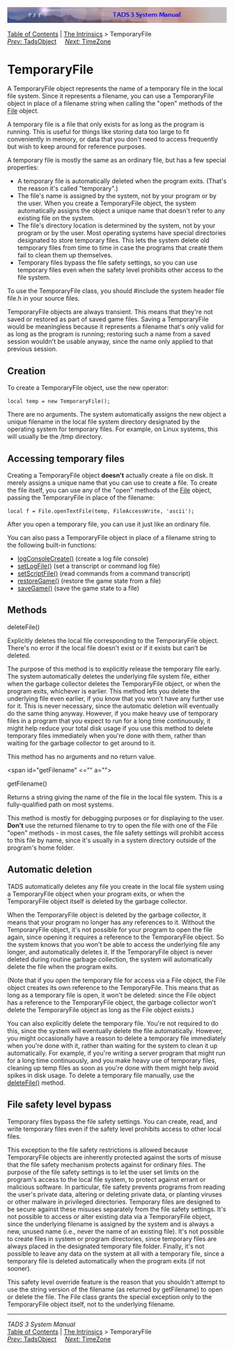 <div class="topbar">

<img src="topbar.jpg" data-border="0" />

</div>

<div class="nav">

<a href="toc.htm" class="nav">Table of Contents</a> \|
<a href="builtins.htm" class="nav">The Intrinsics</a> \> TemporaryFile  
<span class="navnp"><a href="tadsobj.htm" class="nav"><em>Prev:</em> TadsObject</a>
    <a href="timezone.htm" class="nav"><em>Next:</em> TimeZone</a>    
</span>

</div>

<div class="main">

# TemporaryFile

A TemporaryFile object represents the name of a temporary file in the
local file system. Since it represents a filename, you can use a
TemporaryFile object in place of a filename string when calling the
"open" methods of the [File](file.htm) object.

A temporary file is a file that only exists for as long as the program
is running. This is useful for things like storing data too large to fit
conveniently in memory, or data that you don't need to access frequently
but wish to keep around for reference purposes.

A temporary file is mostly the same as an ordinary file, but has a few
special properties:

- A temporary file is automatically deleted when the program exits.
  (That's the reason it's called "temporary".)
- The file's name is assigned by the system, not by your program or by
  the user. When you create a TemporaryFile object, the system
  automatically assigns the object a unique name that doesn't refer to
  any existing file on the system.
- The file's directory location is determined by the system, not by your
  program or by the user. Most operating systems have special
  directories designated to store temporary files. This lets the system
  delete old temporary files from time to time in case the programs that
  create them fail to clean them up themselves.
- Temporary files bypass the file safety settings, so you can use
  temporary files even when the safety level prohibits other access to
  the file system.

To use the TemporaryFile class, you should \#include the system header
file <span class="code">file.h</span> in your source files.

TemporaryFile objects are always transient. This means that they're not
saved or restored as part of saved game files. Saving a TemporaryFile
would be meaningless because it represents a filename that's only valid
for as long as the program is running; restoring such a name from a
saved session wouldn't be usable anyway, since the name only applied to
that previous session.

## Creation

To create a TemporaryFile object, use the <span class="code">new</span>
operator:

<div class="code">

    local temp = new TemporaryFile();

</div>

There are no arguments. The system automatically assigns the new object
a unique filename in the local file system directory designated by the
operating system for temporary files. For example, on Linux systems,
this will usually be the /tmp directory.

## Accessing temporary files

Creating a TemporaryFile object **doesn't** actually create a file on
disk. It merely assigns a unique name that you can use to create a file.
To create the file itself, you can use any of the "open" methods of the
[File](file.htm) object, passing the TemporaryFile in place of the
filename:

<div class="code">

    local f = File.openTextFile(temp, FileAccessWrite, 'ascii');

</div>

After you open a temporary file, you can use it just like an ordinary
file.

You can also pass a TemporaryFile object in place of a filename string
to the following built-in functions:

- [logConsoleCreate()](tadsio.htm#logConsoleCreate) (create a log file
  console)
- [setLogFile()](tadsio.htm#setLogFile) (set a transcript or command log
  file)
- [setScriptFile()](tadsio.htm#setScriptFile) (read commands from a
  command transcript)
- [restoreGame()](tadsgen.htm#restoreGame) (restore the game state from
  a file)
- [saveGame()](tadsgen.htm#saveGame) (save the game state to a file)

## Methods

<span id="deleteFile"></span>

<span class="code">deleteFile()</span>

<div class="fdef">

Explicitly deletes the local file corresponding to the TemporaryFile
object. There's no error if the local file doesn't exist or if it exists
but can't be deleted.

The purpose of this method is to explicitly release the temporary file
early. The system automatically deletes the underlying file system file,
either when the garbage collector deletes the TemporaryFile object, or
when the program exits, whichever is earlier. This method lets you
delete the underlying file even earlier, if you know that you won't have
any further use for it. This is never necessary, since the automatic
deletion will eventually do the same thing anyway. However, if you make
heavy use of temporary files in a program that you expect to run for a
long time continuously, it might help reduce your total disk usage if
you use this method to delete temporary files immediately when you're
done with them, rather than waiting for the garbage collector to get
around to it.

This method has no arguments and no return value.

</div>

<span id="getFilename" <="" a=""></span>

<span class="code">getFilename()</span>

<div class="fdef">

Returns a string giving the name of the file in the local file system.
This is a fully-qualified path on most systems.

This method is mostly for debugging purposes or for displaying to the
user. **Don't** use the returned filename to try to open the file with
one of the File "open" methods - in most cases, the file safety settings
will prohibit access to this file by name, since it's usually in a
system directory outside of the program's home folder.

</div>

## Automatic deletion

TADS automatically deletes any file you create in the local file system
using a TemporaryFile object when your program exits, or when the
TemporaryFile object itself is deleted by the garbage collector.

When the TemporaryFile object is deleted by the garbage collector, it
means that your program no longer has any references to it. Without the
TemporaryFile object, it's not possible for your program to open the
file again, since opening it requires a reference to the TemporaryFile
object. So the system knows that you won't be able to access the
underlying file any longer, and automatically deletes it. If the
TemporaryFile object is never deleted during routine garbage collection,
the system will automatically delete the file when the program exits.

(Note that if you open the temporary file for access via a File object,
the File object creates its own reference to the TemporaryFile. This
means that as long as a temporary file is open, it won't be deleted:
since the File object has a reference to the TemporaryFile object, the
garbage collector won't delete the TemporaryFile object as long as the
File object exists.)

You can also explicitly delete the temporary file. You're not required
to do this, since the system will eventually delete the file
automatically. However, you might occasionally have a reason to delete a
temporary file immediately when you're done with it, rather than waiting
for the system to clean it up automatically. For example, if you're
writing a server program that might run for a long time continuously,
and you make heavy use of temporary files, cleaning up temp files as
soon as you're done with them might help avoid spikes in disk usage. To
delete a temporary file manually, use the [deleteFile()](#deleteFile)
method.

## File safety level bypass

Temporary files bypass the file safety settings. You can create, read,
and write temporary files even if the safety level prohibits access to
other local files.

This exception to the file safety restrictions is allowed because
TemporaryFile objects are inherently protected against the sorts of
misuse that the file safety mechanism protects against for ordinary
files. The purpose of the file safety settings is to let the user set
limits on the program's access to the local file system, to protect
against errant or malicious software. In particular, file safety
prevents programs from reading the user's private data, altering or
deleting private data, or planting viruses or other malware in
privileged directories. Temporary files are designed to be secure
against these misuses separately from the file safety settings. It's not
possible to access or alter existing data via a TemporaryFile object,
since the underlying filename is assigned by the system and is always a
new, unused name (i.e., never the name of an existing file). It's not
possible to create files in system or program directories, since
temporary files are always placed in the designated temporary file
folder. Finally, it's not possible to leave any data on the system at
all with a temporary file, since a temporary file is deleted
automatically when the program exits (if not sooner).

This safety level override feature is the reason that you shouldn't
attempt to use the string version of the filename (as returned by
<span class="code">getFilename</span>) to open or delete the file. The
File class grants the special exception only to the TemporaryFile object
itself, not to the underlying filename.

</div>

------------------------------------------------------------------------

<div class="navb">

*TADS 3 System Manual*  
<a href="toc.htm" class="nav">Table of Contents</a> \|
<a href="builtins.htm" class="nav">The Intrinsics</a> \> TemporaryFile  
<span class="navnp"><a href="tadsobj.htm" class="nav"><em>Prev:</em> TadsObject</a>
    <a href="timezone.htm" class="nav"><em>Next:</em> TimeZone</a>    
</span>

</div>
